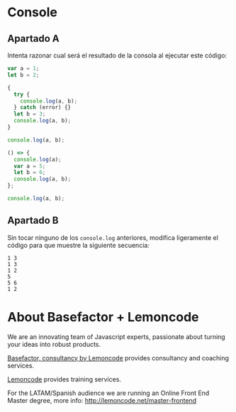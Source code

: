 # Console

## Apartado A

Intenta razonar cual será el resultado de la consola al ejecutar este código:

```javascript
var a = 1;
let b = 2;

{
  try {
    console.log(a, b);
  } catch (error) {}
  let b = 3;
  console.log(a, b);
}

console.log(a, b);

() => {
  console.log(a);
  var a = 5;
  let b = 6;
  console.log(a, b);
};

console.log(a, b);
```

## Apartado B

Sin tocar ninguno de los `console.log` anteriores, modifica ligeramente el código para que muestre la siguiente secuencia:

```
1 3
1 3
1 2
5
5 6
1 2
```

# About Basefactor + Lemoncode

We are an innovating team of Javascript experts, passionate about turning your ideas into robust products.

[Basefactor, consultancy by Lemoncode](http://www.basefactor.com) provides consultancy and coaching services.

[Lemoncode](http://lemoncode.net/services/en/#en-home) provides training services.

For the LATAM/Spanish audience we are running an Online Front End Master degree, more info: http://lemoncode.net/master-frontend
